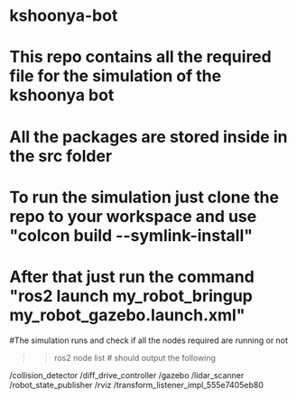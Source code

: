 # kshoonya-bot
# This repo contains all the required file for the simulation of the kshoonya bot
# All the packages are stored inside in the src folder
# To run the simulation just clone the repo to your workspace and use "colcon build --symlink-install"
# After that just run the command "ros2 launch my_robot_bringup my_robot_gazebo.launch.xml"

#The simulation runs and check if all the nodes required are running or not
>> ros2 node list # should output the following
>>
/collision_detector
/diff_drive_controller
/gazebo
/lidar_scanner
/robot_state_publisher
/rviz
/transform_listener_impl_555e7405eb80

